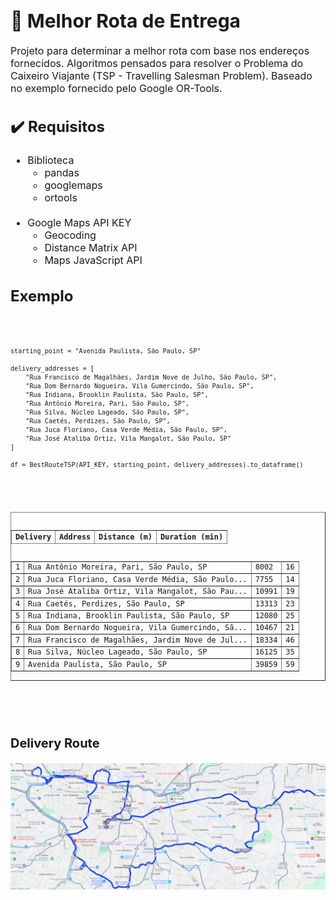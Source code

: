 <h1 style="font-size: 30px;">🚚 Melhor Rota de Entrega</h1>

<p style="font-size: 16px;">Projeto para determinar a melhor rota com base nos endereços fornecidos. Algoritmos pensados para resolver o Problema do Caixeiro Viajante (TSP - Travelling Salesman Problem). Baseado no exemplo fornecido pelo <a src="https://developers.google.com/optimization/routing/tsp?hl=pt-br">Google OR-Tools</a>.</p>

<h2 style="font-size: 24px;">✔️ Requisitos</h2>
<ul style="font-size: 16px;">
    <li>Biblioteca
        <ul>
            <li>
                <a src="https://pandas.pydata.org/docs/">pandas</a>
            </li>
            <li>
                <a src="https://github.com/googlemaps/google-maps-services-python">googlemaps</a>
            </li>
            <li>
                <a src="https://github.com/google/or-tools">ortools</a>
            </li>
        </ul>
    </li>
<br>
    <li>Google Maps API KEY
        <ul>
            <li>
                Geocoding
            </li>
            <li>
                Distance Matrix API
            </li>
            <li>
                Maps JavaScript API
            </li>
        </ul>
    </li>
</ul>

<h2 style="font-size: 24px;">Exemplo</h2>

<code>

    starting_point = "Avenida Paulista, São Paulo, SP"

    delivery_addresses = [
        "Rua Francisco de Magalhães, Jardim Nove de Julho, São Paulo, SP",
        "Rua Dom Bernardo Nogueira, Vila Gumercindo, São Paulo, SP",
        "Rua Indiana, Brooklin Paulista, São Paulo, SP",
        "Rua Antônio Moreira, Pari, São Paulo, SP",
        "Rua Silva, Núcleo Lageado, São Paulo, SP",
        "Rua Caetés, Perdizes, São Paulo, SP",
        "Rua Juca Floriano, Casa Verde Média, São Paulo, SP",
        "Rua José Ataliba Ortiz, Vila Mangalot, São Paulo, SP"
    ]

    df = BestRouteTSP(API_KEY, starting_point, delivery_addresses).to_dataframe()

<div>
<style scoped>
    .dataframe tbody tr th:only-of-type {
        vertical-align: middle;
    }

    .dataframe tbody tr th {
        vertical-align: top;
    }

    .dataframe thead th {
        text-align: right;
    }

</style>
<table border="1" class="dataframe">
  <thead>
    <tr style="text-align: right;">
      <th>Delivery</th>
      <th>Address</th>
      <th>Distance (m)</th>
      <th>Duration (min)</th>
    </tr>
  </thead>
  <tbody>
    <tr>
      <td>1</td>
      <td>Rua Antônio Moreira, Pari, São Paulo, SP</td>
      <td>8002</td>
      <td>16</td>
    </tr>
    <tr>
      <td>2</td>
      <td>Rua Juca Floriano, Casa Verde Média, São Paulo...</td>
      <td>7755</td>
      <td>14</td>
    </tr>
    <tr>
      <td>3</td>
      <td>Rua José Ataliba Ortiz, Vila Mangalot, São Pau...</td>
      <td>10991</td>
      <td>19</td>
    </tr>
    <tr>
      <td>4</td>
      <td>Rua Caetés, Perdizes, São Paulo, SP</td>
      <td>13313</td>
      <td>23</td>
    </tr>
    <tr>
      <td>5</td>
      <td>Rua Indiana, Brooklin Paulista, São Paulo, SP</td>
      <td>12080</td>
      <td>25</td>
    </tr>
    <tr>
      <td>6</td>
      <td>Rua Dom Bernardo Nogueira, Vila Gumercindo, Sã...</td>
      <td>10467</td>
      <td>21</td>
    </tr>
    <tr>
      <td>7</td>
      <td>Rua Francisco de Magalhães, Jardim Nove de Jul...</td>
      <td>18334</td>
      <td>46</td>
    </tr>
    <tr>
      <td>8</td>
      <td>Rua Silva, Núcleo Lageado, São Paulo, SP</td>
      <td>16125</td>
      <td>35</td>
    </tr>
    <tr>
      <td>9</td>
      <td>Avenida Paulista, São Paulo, SP</td>
      <td>39859</td>
      <td>59</td>
    </tr>
  </tbody>
</table>
</div>

</code>

<h3 style="font-size: 20px;">Delivery Route</h3>
<img src="best_route.png">